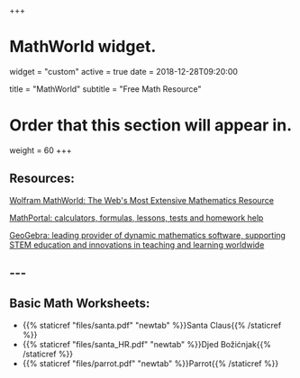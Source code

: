 +++
# MathWorld widget.
widget = "custom"
active = true
date = 2018-12-28T09:20:00

title = "MathWorld"
subtitle = "Free Math Resource"

# Order that this section will appear in.
weight = 60
+++
## Resources:
[Wolfram MathWorld: The Web's Most Extensive Mathematics Resource](http://mathworld.wolfram.com/)

[MathPortal: calculators, formulas, lessons, tests and homework help](https://www.mathportal.org/)

[GeoGebra: leading provider of dynamic mathematics software, supporting STEM education and innovations in teaching and learning worldwide](https://www.geogebra.org/)

## ---

## Basic Math Worksheets:
* {{% staticref "files/santa.pdf" "newtab" %}}Santa Claus{{% /staticref %}}
* {{% staticref "files/santa_HR.pdf" "newtab" %}}Djed Božićnjak{{% /staticref %}}
* {{% staticref "files/parrot.pdf" "newtab" %}}Parrot{{% /staticref %}}

